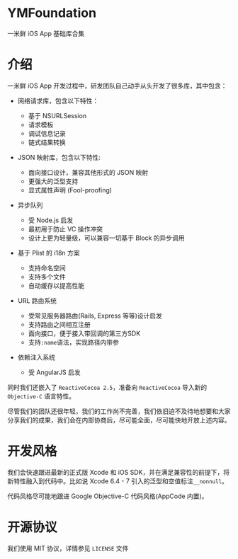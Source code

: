 # YMFoundation

一米鲜 iOS App 基础库合集

# 介绍

一米鲜 iOS App 开发过程中，研发团队自己动手从头开发了很多库，其中包含：

* 网络请求库，包含以下特性：
  * 基于 NSURLSession
  * 请求模板
  * 调试信息记录
  * 链式结果转换

* JSON 映射库，包含以下特性:
  * 面向接口设计，兼容其他形式的 JSON 映射
  * 更强大的泛型支持
  * 显式属性声明 (Fool-proofing)

* 异步队列
  * 受 Node.js 启发
  * 最初用于防止 VC 操作冲突
  * 设计上更为轻量级，可以兼容一切基于 Block 的异步调用

* 基于 Plist 的 i18n 方案
  * 支持命名空间
  * 支持多个文件
  * 自动缓存以提高性能

* URL 路由系统
  * 受常见服务器路由(Rails, Express 等等)设计启发
  * 支持路由之间相互注册
  * 面向接口，便于接入带回调的第三方SDK
  * 支持`:name`语法，实现路径内带参

* 依赖注入系统
  * 受 AngularJS 启发

同时我们还嵌入了 `ReactiveCocoa 2.5`，准备向 `ReactiveCocoa` 导入新的 `Objective-C` 语言特性。

尽管我们的团队还很年轻，我们的工作尚不完善，我们依旧迫不及待地想要和大家分享我们的成果，我们会在内部协商后，尽可能全面，尽可能快地开放上述内容。

# 开发风格

我们会快速跟进最新的正式版 Xcode 和 iOS SDK，并在满足兼容性的前提下，将新特性融入到代码中。比如说 Xcode 6.4 - 7 引入的泛型和空值标注`__nonnull`。

代码风格尽可能地跟进 Google Objective-C 代码风格(AppCode 内置)。

# 开源协议

我们使用 MIT 协议，详情参见 `LICENSE` 文件
